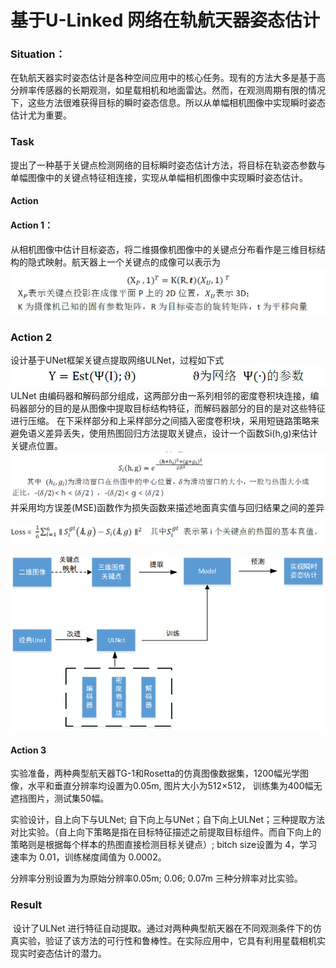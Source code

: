 # 基于U-Linked 网络在轨航天器姿态估计

### Situation：
在轨航天器实时姿态估计是各种空间应用中的核心任务。现有的方法大多是基于高分辨率传感器的长期观测，如星载相机和地面雷达。然而，在观测周期有限的情况下，这些方法很难获得目标的瞬时姿态信息。所以从单幅相机图像中实现瞬时姿态估计尤为重要。
### Task
提出了一种基于关键点检测网络的目标瞬时姿态估计方法，将目标在轨姿态参数与单幅图像中的关键点特征相连接，实现从单幅相机图像中实现瞬时姿态估计。
#### Action
#### Action 1：
从相机图像中估计目标姿态，将二维摄像机图像中的关键点分布看作是三维目标结构的隐式映射。航天器上一个关键点的成像可以表示为
![流程图](images/9.18-2.png)
### Action 2  
设计基于UNet框架关键点提取网络ULNet，过程如下式
![流程图](images/9.18-3.png)
ULNet 由编码器和解码部分组成，这两部分由一系列相邻的密度卷积块连接，编码器部分的目的是从图像中提取目标结构特征，而解码器部分的目的是对这些特征进行压缩。
在下采样部分和上采样部分之间插入密度卷积块，采用短链路策略来避免语义差异丢失，使用热图回归方法提取关键点，设计一个函数Si(h,g)来估计关键点位置。
![流程图](images/9.18-5.png)
​    并采用均方误差(MSE)函数作为损失函数来描述地面真实值与回归结果之间的差异

![流程图](images/9.18-4.png)

![流程图](images/9.18-1.png)

#### Action 3  
​    实验准备，两种典型航天器TG-1和Rosetta的仿真图像数据集，1200幅光学图像，水平和垂直分辨率均设置为0.05m, 图片大小为512×512， 训练集为400幅无遮挡图片，测试集50幅。

实验设计，自上向下与ULNet; 自下向上与UNet；自下向上ULNet；三种提取方法对比实验。（自上向下策略是指在目标特征描述之前提取目标组件。而自下向上的策略则是根据每个样本的热图直接检测目标关键点）;  bitch size设置为 4，学习速率为 0.01，训练梯度阈值为 0.0002。

分辨率分别设置为为原始分辨率0.05m; 0.06; 0.07m 三种分辨率对比实验。

### Result

​     设计了ULNet 进行特征自动提取。通过对两种典型航天器在不同观测条件下的仿真实验，验证了该方法的可行性和鲁棒性。在实际应用中，它具有利用星载相机实现实时姿态估计的潜力。
